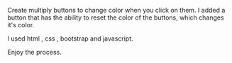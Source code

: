 
Create multiply buttons to change color when you click on them.
I added a button that has the ability to reset the color of the buttons, which changes it's color.

I used html , css , bootstrap and javascript.

Enjoy the process.